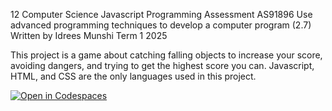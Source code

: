 12 Computer Science Javascript Programming Assessment
AS91896 Use advanced programming techniques to develop a computer program (2.7)
Written by Idrees Munshi Term 1 2025

This project is a game about catching falling objects to increase your score, avoiding dangers, and trying to get the highest score you can.
Javascript, HTML, and CSS are the only languages used in this project.

[![Open in Codespaces](https://classroom.github.com/assets/launch-codespace-2972f46106e565e64193e422d61a12cf1da4916b45550586e14ef0a7c637dd04.svg)](https://classroom.github.com/open-in-codespaces?assignment_repo_id=18487027)
